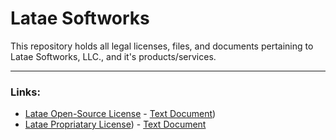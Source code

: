 # Latae Softworks
This repository holds all legal licenses, files, and documents pertaining to Latae Softworks, LLC., and it's products/services.

___

### Links:
- [Latae Open-Source License](https://github.com/latae-xyz/legal/blob/main/licenses/open/open_license.md) - [Text Document](https://github.com/latae-xyz/legal/blob/main/licenses/open/open_license.txt))
- [Latae Propriatary License](https://github.com/latae-xyz/legal/blob/main/licenses/open/propriatary_license.md)) - [Text Document](https://github.com/latae-xyz/legal/blob/main/licenses/open/propriatary_license.txt)